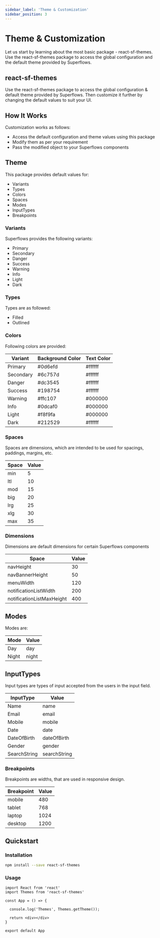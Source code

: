 ```yaml
---
sidebar_label: 'Theme & Customization'
sidebar_position: 3
---
```


# Theme & Customization

Let us start by learning about the most basic package - react-sf-themes. Use the react-sf-themes package to access the global configuration and the default theme provided by Superflows.

## react-sf-themes

Use the react-sf-themes package to access the global configuration & default theme provided by Superflows. Then customize it further by changing the default values to suit your UI. 

## How It Works

Customization works as follows:
- Access the default configuration and theme values using this package
- Modify them as per your requirement
- Pass the modified object to your Superflows components

## Theme

This package provides default values for:
- Variants
- Types
- Colors
- Spaces
- Modes
- InputTypes
- Breakpoints

### Variants

Superflows provides the following variants: 
- Primary
- Secondary
- Danger
- Success
- Warning
- Info
- Light
- Dark

### Types

Types are as followed:
- Filled
- Outlined

### Colors

Following colors are provided:

| Variant      | Background Color  | Text Color         |
|--------------|-------------------|--------------------|
| Primary      | #0d6efd           | #ffffff            |
| Secondary    | #6c757d           | #ffffff            |
| Danger       | #dc3545           | #ffffff            |
| Success      | #198754           | #ffffff            |
| Warning      | #ffc107           | #000000            |
| Info         | #0dcaf0           | #000000            |
| Light        | #f8f9fa           | #000000            |
| Dark         | #212529           | #ffffff            |

### Spaces

Spaces are dimensions, which are intended to be used for spacings, paddings, margins, etc.

| Space      | Value  
|------------|-------------------
| min        | 5
| ltl        | 10
| mod        | 15
| big        | 20
| lrg        | 25
| xlg        | 30
| max        | 35

### Dimensions

Dimensions are default dimensions for certain Superflows components

| Space                           | Value  
|---------------------------------|-------------------
| navHeight                       | 30
| navBannerHeight                 | 50
| menuWidth                       | 120
| notificationListWidth           | 200
| notificationListMaxHeight       | 400

## Modes

Modes are:

| Mode       | Value  
|------------|-------------------
| Day        | day
| Night      | night

## InputTypes

Input types are types of input accepted from the users in the input field.

| InputType       | Value  
|-----------------|-------------------
| Name            | name
| Email           | email
| Mobile          | mobile
| Date            | date
| DateOfBirth     | dateOfBirth
| Gender          | gender
| SearchString    | searchString

### Breakpoints

Breakpoints are widths, that are used in responsive design.

| Breakpoint      | Value  
|-----------------|-------------------
| mobile          | 480
| tablet          | 768
| laptop          | 1024
| desktop         | 1200

## Quickstart

### Installation

```bash
npm install --save react-sf-themes
```

### Usage

```tsx
import React from 'react'
import Themes from 'react-sf-themes'

const App = () => {

  console.log('Themes', Themes.getTheme());

  return <div></div>
}

export default App

```